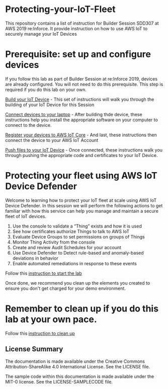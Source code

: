 # Protecting-your-IoT-Fleet
This repository contains a list of instruction for Builder Session SDD307 at AWS 2019 re:Inforce. It provide instruction on how to use AWS IoT to securely manage your IoT Devices

# Prerequisite: set up and configure devices
If you follow this lab as part of Builder Session at re:Inforce 2019, devices are already configured. You will not need to do this prerequisite. This step is required if you do this lab on your own.

[Build your IoT Device](Device%20Setup/Building%20your%20IoT%20Device.md) - This set of instructions will walk you through the building of your IoT Device for this Session

[Connect devices to your laptop](Device%20Setup/Connect%20devices%20to%20your%20laptop.md) - After building thde device, these instructions help you install the appropriate software on your computer to connect to the device.

[Register your devices to AWS IoT Core](Device%20Setup/Register%20devices%20to%20AWS%20IoT.md) - And last, these instructions then connect the device to your AWS IoT Account

[Push files to your IoT Device](Device%20Setup/Set%20up%20devices.md) - Once connected, these instructions walk you through pushing the appropriate code and certificates to your IoT Device.

# Protecting your fleet using AWS IoT Device Defender
Welcome to learning how to protect your IoT fleet at scale using AWS IoT Device Defender. In this session we will perform the following actions to get familiar with how this service can help you manage and maintain a secure fleet of IoT devices.

1. Use the console to validate a “Thing” exists and how it is used
2. See how certificates authorize Things to talk to AWS IoT
3. Evaluate Device Groups to set permissions on groups of Things
4. Monitor Thing Activity from the console
5. Create and review Audit Schedules for your account
6. Use Device Defender to Detect rule-based and anomaly-based deviations in behavior
7. Enable automated remediations in response to these events
 
Follow this [instruction to start the lab](Instructions/Instruction.md) 

Once done, we recommend you clean up the elements you created to ensure you don't get charged for your demo environment.

# Remember to clean up if you do this lab at your own pace.
Follow this [instruction to clean up](Clean%20up.md)

## License Summary

The documentation is made available under the Creative Commons Attribution-ShareAlike 4.0 International License. See the LICENSE file.

The sample code within this documentation is made available under the MIT-0 license. See the LICENSE-SAMPLECODE file.


